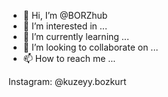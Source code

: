 - 👋 Hi, I’m @BORZhub
- 👀 I’m interested in ...
- 🌱 I’m currently learning ...
- 💞️ I’m looking to collaborate on ...
- 📫 How to reach me ...

<!---
BORZhub/BORZhub is a ✨ special ✨ repository because its `README.md` (this file) appears on your GitHub profile.
You can click the Preview link to take a look at your changes.
--->

Instagram: @kuzeyy.bozkurt
